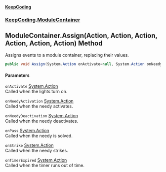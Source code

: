 #### [KeepCoding](index.md 'index')
### [KeepCoding](KeepCoding.md 'KeepCoding').[ModuleContainer](ModuleContainer.md 'KeepCoding.ModuleContainer')
## ModuleContainer.Assign(Action, Action, Action, Action, Action, Action) Method
Assigns events to a module container, replacing their values.  
```csharp
public void Assign(System.Action onActivate=null, System.Action onNeedyActivation=null, System.Action onNeedyDeactivation=null, System.Action onPass=null, System.Action onStrike=null, System.Action onTimerExpired=null);
```
#### Parameters
<a name='KeepCoding.ModuleContainer.Assign(System.Action.System.Action.System.Action.System.Action.System.Action.System.Action).onActivate'></a>
`onActivate` [System.Action](https://docs.microsoft.com/en-us/dotnet/api/System.Action 'System.Action')  
Called when the lights turn on.
  
<a name='KeepCoding.ModuleContainer.Assign(System.Action.System.Action.System.Action.System.Action.System.Action.System.Action).onNeedyActivation'></a>
`onNeedyActivation` [System.Action](https://docs.microsoft.com/en-us/dotnet/api/System.Action 'System.Action')  
Called when the needy activates.
  
<a name='KeepCoding.ModuleContainer.Assign(System.Action.System.Action.System.Action.System.Action.System.Action.System.Action).onNeedyDeactivation'></a>
`onNeedyDeactivation` [System.Action](https://docs.microsoft.com/en-us/dotnet/api/System.Action 'System.Action')  
Called when the needy deactivates.
  
<a name='KeepCoding.ModuleContainer.Assign(System.Action.System.Action.System.Action.System.Action.System.Action.System.Action).onPass'></a>
`onPass` [System.Action](https://docs.microsoft.com/en-us/dotnet/api/System.Action 'System.Action')  
Called when the needy is solved.
  
<a name='KeepCoding.ModuleContainer.Assign(System.Action.System.Action.System.Action.System.Action.System.Action.System.Action).onStrike'></a>
`onStrike` [System.Action](https://docs.microsoft.com/en-us/dotnet/api/System.Action 'System.Action')  
Called when the needy strikes.
  
<a name='KeepCoding.ModuleContainer.Assign(System.Action.System.Action.System.Action.System.Action.System.Action.System.Action).onTimerExpired'></a>
`onTimerExpired` [System.Action](https://docs.microsoft.com/en-us/dotnet/api/System.Action 'System.Action')  
Called when the timer runs out of time.
  
